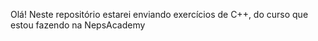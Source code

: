 Olá! Neste repositório estarei enviando exercícios de C++, do curso que estou fazendo na NepsAcademy
